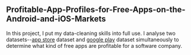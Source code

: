 ## Profitable-App-Profiles-for-Free-Apps-on-the-Android-and-iOS-Markets
In this project, I put my data-cleaning skills into full use. I analyse two datasets--[app store](https://www.kaggle.com/ramamet4/app-store-apple-data-set-10k-apps) dataset and [google play](https://www.kaggle.com/lava18/google-play-store-apps) dataset simultaneously to determine what kind of free apps are profitable for a software company.

